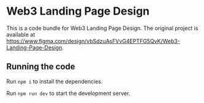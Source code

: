 
  # Web3 Landing Page Design

  This is a code bundle for Web3 Landing Page Design. The original project is available at https://www.figma.com/design/vbSdzuAsFVvG4EPTFG5QvK/Web3-Landing-Page-Design.

  ## Running the code

  Run `npm i` to install the dependencies.

  Run `npm run dev` to start the development server.
  